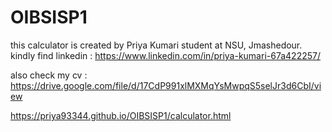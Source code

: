 # OIBSISP1
this calculator is created by Priya Kumari student at NSU, Jmashedour. 
kindly find linkedin : https://www.linkedin.com/in/priya-kumari-67a422257/


also check my cv : https://drive.google.com/file/d/17CdP991xlMXMqYsMwpqS5selJr3d6CbI/view

https://priya93344.github.io/OIBSISP1/calculator.html
